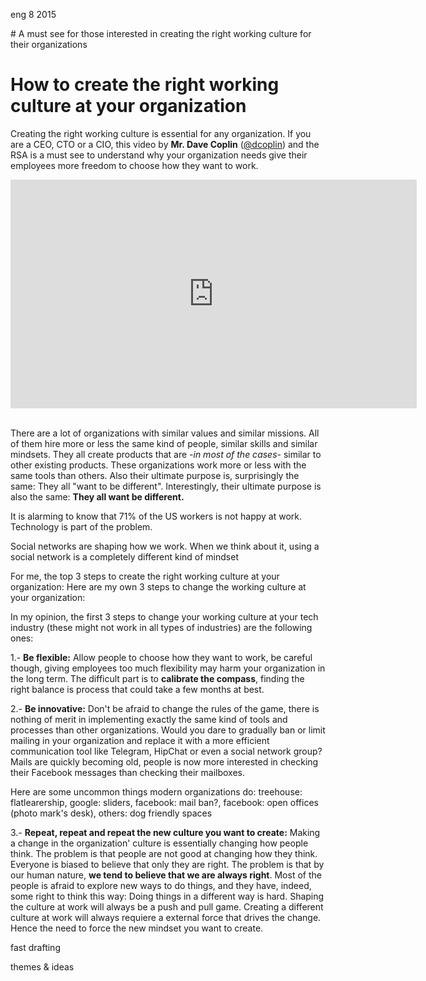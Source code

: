<permalink>eng</permalink>
<month>8</month>
<year>2015</year>

<hidden># A must see for those interested in creating the right working culture for their organizations</hidden>
# How to create the right working culture at your organization

Creating the right working culture is essential for any organization. If you are a CEO, CTO or a CIO, this video by **Mr. Dave Coplin** ([@dcoplin](https://twitter.com/dcoplin)) and the RSA is a must see to understand why your organization needs give their employees more freedom to choose how they want to work.

<div class="text-center"><iframe width="650" height="366" src="https://www.youtube.com/embed/G11t6XAIce0" frameborder="0" allowfullscreen></iframe></div>

<br/>

There are a lot of organizations with similar values and similar missions. All of them hire more or less the same kind of people, similar skills and similar mindsets. They all create products that are *-in most of the cases-* similar to other existing products. These organizations work more or less with the same tools than others. <hidden>Also their ultimate purpose is, surprisingly the same: They all "want to be different".</hidden> Interestingly, their ultimate purpose is also the same: **They all want be different.**

<hidden>It is alarming to know that 71% of the US workers is not happy at work. Technology is part of the problem.</hidden>

<hidden>Social networks are shaping how we work. When we think about it, using a social network is a completely different kind of mindset</hidden>

<hidden>For me, the top 3 steps to create the right working culture at your organization:
Here are my own 3 steps to change the working culture at your organization: </hidden>

In my opinion, the first 3 steps to change your working culture at your tech industry (these might not work in all types of industries) are the following ones:

 1.- **Be flexible:** Allow people to choose how they want to work, be careful though, giving employees too much flexibility may harm your organization in the long term. The difficult part is to **calibrate the compass**, finding the right balance is process that could take a few months at best.
 
 2.- **Be innovative:** Don't be afraid to change the rules of the game, there is nothing of merit in implementing exactly the same kind of tools and processes than other organizations. Would you dare to gradually ban or limit mailing in your organization and replace it with a more efficient communication tool like Telegram, HipChat or even a social network group? Mails are quickly becoming old, people is now more interested in checking their Facebook messages than checking their mailboxes.
 
 <hidden>Here are some uncommon things modern organizations do: treehouse: flatlearership, google: sliders, facebook: mail ban?, facebook: open offices (photo mark's desk), others: dog friendly spaces</hidden>
 
 3.- **Repeat, repeat and repeat the new culture you want to create:** Making a change in the organization' culture is essentially changing how people think. <hidden>The problem is that people are not good at changing how they think. Everyone is biased to believe that only they are right.</hidden> The problem is that by our human nature, **we tend to believe that we are always right**. Most of the people is afraid to explore new ways to do things, and they have, indeed, some right to think this way: Doing things in a different way is hard. <hidden>Shaping the culture at work will always be a push and pull game.</hidden> Creating a different culture at work will always requiere a external force that drives the change. <hidden>Hence the need to force the new mindset you want to create.</hidden>
 
<hidden>fast drafting</hidden>

<hidden>themes & ideas</hidden>

